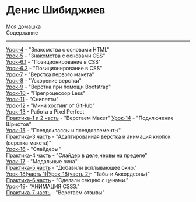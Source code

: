 # Денис Шибиджиев
Моя домашка  
Содержание
***
[Урок-4](https://renko-hens.github.io/4lessons/src/ "Книга Lorema содержит очень много рыбы") - "Знакомства с основами HTML"  
[Урок-5](https://renko-hens.github.io/6lessons/1dz/src/ "") - "Знакомства с основами CSS"  
[Урок-6.1](https://renko-hens.github.io/6lessons/1dz/src/ "") - "Позиционирование в CSS"  
[Урок-6.2](https://renko-hens.github.io/6lessons/2dz/ "") - "Позиционирование в CSS"    
[Урок-7](https://renko-hens.github.io/7lessons/src/ "Было сложно") - "Верстка первого макета"  
[Урок-8](https://renko-hens.github.io/8lessons/Project/src/  "Было сложно") - "Ускорение верстки"  
[Урок-9](https://renko-hens.github.io/9lessons/src/ "Удобно") - "Верстка при помощи Bootstrap"  
[Урок-10](https://renko-hens.github.io/10lessons/src/less/main.less  "Адски сложно для понимания,но в будущем пригодится") - "Препроцесоор Less"  
[Урок-11](https://github.com/Renko-hens/Renko-hens.github.io/tree/master/11lessons "Скриншоты") - "Снипетты"  
[Урок-12](https://github.com/Renko-hens/Renko-hens.github.io/blob/master/README.md) - "Мини хостинг от GitHub"  
[Урок-13](https://renko-hens.github.io/13lessons/src/) - Работа в Pixel Perfect  
[Практика-1 и 2 часть](https://renko-hens.github.io/Pratica%20Part1&2/src/) - "Верстаем Макет" 
[Урок-14](https://renko-hens.github.io/14lessons/) - "Подключение Шрифтов"  
[Урок-15](https://renko-hens.github.io/15lessons/) - "Псевдоклассы и псевдоэлементы"  
[Практика-3 часть](https://renko-hens.github.io/Practica%20Part%203/src/) - "Адаптированная верстка и анимация кнопок (верстка макета)"  
[Урок-16]( https://renko-hens.github.io/16lesson/) - "Слайдеры"  
[Практика-4 часть](https://renko-hens.github.io/Practica%204/src/) - "Слайдер в деле,нервы на пределе"  
[Урок-17]( https://renko-hens.github.io/17lessons/src/) - "Модальные окна"  
[Практика-5 часть](https://renko-hens.github.io/Praktica5/src/) - "Добавили всплывающее окно."  
[Урок-18(часть 1)]( https://renko-hens.github.io/18lessons/Akkordeon/src/)|[Урок-18(часть 2)]( https://renko-hens.github.io/18lessons/Forma%20registracii/src/)- "Табы и Аккордеоны)"  
[Практика-6 часть](https://renko-hens.github.io/practika6/src/) - "Сделали секцию с ценами."  
[Урок-19](https://renko-hens.github.io/19lessons/src/)- "АНИМАЦИЯ CSS3."  
[Практика-7 часть](https://renko-hens.github.io/Practika%207/src/) - "Верстаем отзывы"
